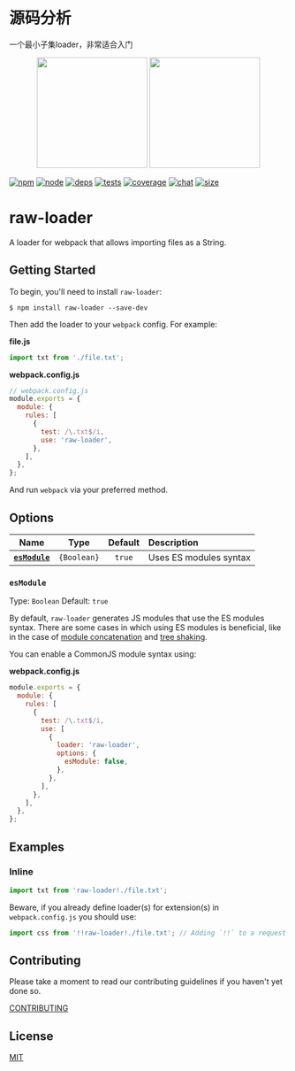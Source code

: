 # 源码分析

一个最小子集loader，非常适合入门

<div align="center">
  <img width="200" height="200"
    src="https://cdn3.iconfinder.com/data/icons/lexter-flat-colorfull-file-formats/56/raw-256.png">
  <a href="https://github.com/webpack/webpack">
    <img width="200" height="200"
      src="https://webpack.js.org/assets/icon-square-big.svg">
  </a>
</div>

[![npm][npm]][npm-url]
[![node][node]][node-url]
[![deps][deps]][deps-url]
[![tests][tests]][tests-url]
[![coverage][cover]][cover-url]
[![chat][chat]][chat-url]
[![size][size]][size-url]

# raw-loader

A loader for webpack that allows importing files as a String.

## Getting Started

To begin, you'll need to install `raw-loader`:

```console
$ npm install raw-loader --save-dev
```

Then add the loader to your `webpack` config. For example:

**file.js**

```js
import txt from './file.txt';
```

**webpack.config.js**

```js
// webpack.config.js
module.exports = {
  module: {
    rules: [
      {
        test: /\.txt$/i,
        use: 'raw-loader',
      },
    ],
  },
};
```

And run `webpack` via your preferred method.

## Options

|            Name             |    Type     | Default | Description            |
| :-------------------------: | :---------: | :-----: | :--------------------- |
| **[`esModule`](#esmodule)** | `{Boolean}` | `true`  | Uses ES modules syntax |

### `esModule`

Type: `Boolean`
Default: `true`

By default, `raw-loader` generates JS modules that use the ES modules syntax.
There are some cases in which using ES modules is beneficial, like in the case of [module concatenation](https://webpack.js.org/plugins/module-concatenation-plugin/) and [tree shaking](https://webpack.js.org/guides/tree-shaking/).

You can enable a CommonJS module syntax using:

**webpack.config.js**

```js
module.exports = {
  module: {
    rules: [
      {
        test: /\.txt$/i,
        use: [
          {
            loader: 'raw-loader',
            options: {
              esModule: false,
            },
          },
        ],
      },
    ],
  },
};
```

## Examples

### Inline

```js
import txt from 'raw-loader!./file.txt';
```

Beware, if you already define loader(s) for extension(s) in `webpack.config.js` you should use:

```js
import css from '!!raw-loader!./file.txt'; // Adding `!!` to a request will disable all loaders specified in the configuration
```

## Contributing

Please take a moment to read our contributing guidelines if you haven't yet done so.

[CONTRIBUTING](./.github/CONTRIBUTING.md)

## License

[MIT](./LICENSE)

[npm]: https://img.shields.io/npm/v/raw-loader.svg
[npm-url]: https://npmjs.com/package/raw-loader
[node]: https://img.shields.io/node/v/raw-loader.svg
[node-url]: https://nodejs.org
[deps]: https://david-dm.org/webpack-contrib/raw-loader.svg
[deps-url]: https://david-dm.org/webpack-contrib/raw-loader
[tests]: https://github.com/webpack-contrib/raw-loader/workflows/raw-loader/badge.svg
[tests-url]: https://github.com/webpack-contrib/raw-loader/actions
[cover]: https://codecov.io/gh/webpack-contrib/raw-loader/branch/master/graph/badge.svg
[cover-url]: https://codecov.io/gh/webpack-contrib/raw-loader
[chat]: https://img.shields.io/badge/gitter-webpack%2Fwebpack-brightgreen.svg
[chat-url]: https://gitter.im/webpack/webpack
[size]: https://packagephobia.now.sh/badge?p=raw-loader
[size-url]: https://packagephobia.now.sh/result?p=raw-loader
